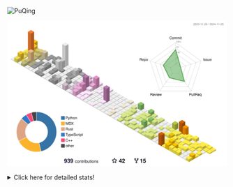 ![PuQing](https://user-images.githubusercontent.com/27223114/171565019-9a56fae6-b08b-421f-99db-7e830da42371.png)

![](./profile-3d-contrib/profile-season-animate.svg)

<details>
<summary>Click here for detailed stats!</summary>

<!--START_SECTION:waka-->
![Lines of code](https://img.shields.io/badge/From%20Hello%20World%20I%27ve%20Written-1.4%20million%20lines%20of%20code-blue)

**🐱 My GitHub Data** 

> 📦 412.1 kB Used in GitHub's Storage 
 > 
> 🏆 708 Contributions in the Year 2024
 > 
> 🚫 Not Opted to Hire
 > 
> 📜 61 Public Repositories 
 > 
> 🔑 30 Private Repositories 
 > 
**I'm a Night 🦉** 

```text
🌞 Morning                505 commits         ██░░░░░░░░░░░░░░░░░░░░░░░   06.60 % 
🌆 Daytime                3295 commits        ███████████░░░░░░░░░░░░░░   43.08 % 
🌃 Evening                1702 commits        ██████░░░░░░░░░░░░░░░░░░░   22.25 % 
🌙 Night                  2146 commits        ███████░░░░░░░░░░░░░░░░░░   28.06 % 
```


📊 **This Week I Spent My Time On** 

```text
💬 Programming Languages: 
Browsing                 15 hrs 22 mins      █████████░░░░░░░░░░░░░░░░   36.95 % 
GitHubing                6 hrs 45 mins       ████░░░░░░░░░░░░░░░░░░░░░   16.25 % 
Searching                4 hrs 10 mins       ███░░░░░░░░░░░░░░░░░░░░░░   10.02 % 
Fish Touching            3 hrs 53 mins       ██░░░░░░░░░░░░░░░░░░░░░░░   09.35 % 
TypeScript               3 hrs 28 mins       ██░░░░░░░░░░░░░░░░░░░░░░░   08.33 % 

🔥 Editors: 
Chrome                   30 hrs 59 mins      ███████████████████░░░░░░   74.45 % 
VS Code                  8 hrs 23 mins       █████░░░░░░░░░░░░░░░░░░░░   20.14 % 
fish                     2 hrs 14 mins       █░░░░░░░░░░░░░░░░░░░░░░░░   05.38 % 
Obsidian                 0 secs              ░░░░░░░░░░░░░░░░░░░░░░░░░   00.03 % 

💻 Operating System: 
Mac                      37 hrs 3 mins       ██████████████████████░░░   89.02 % 
Linux                    3 hrs 40 mins       ██░░░░░░░░░░░░░░░░░░░░░░░   08.84 % 
WSL                      53 mins             █░░░░░░░░░░░░░░░░░░░░░░░░   02.15 % 
```


<!--END_SECTION:waka-->
</details>
